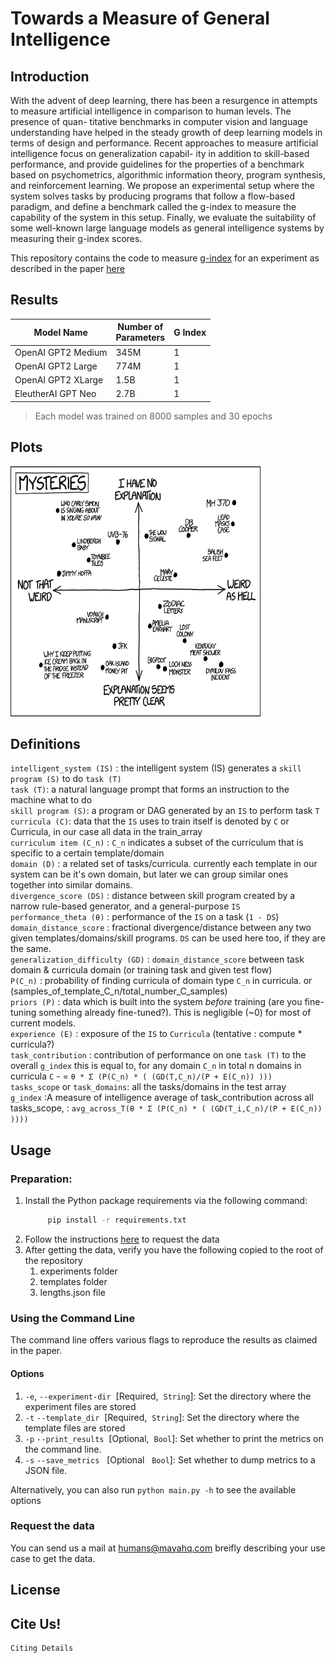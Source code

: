 # Towards a Measure of General Intelligence
## Introduction
With the advent of deep learning, there has been a resurgence in attempts to
measure artificial intelligence in comparison to human levels. The presence of quan-
titative benchmarks in computer vision and language understanding have helped
in the steady growth of deep learning models in terms of design and performance.
Recent approaches to measure artificial intelligence focus on generalization capabil-
ity in addition to skill-based performance, and provide guidelines for the properties
of a benchmark based on psychometrics, algorithmic information theory, program
synthesis, and reinforcement learning. We propose an experimental setup where the system solves tasks by producing programs that follow a flow-based paradigm, and define a benchmark called the g-index to measure the capability of the system in this setup. Finally, we evaluate the suitability of some well-known large language models as general intelligence systems by measuring their g-index scores.

This repository contains the code to measure [g-index](#definitions) for an experiment as described in the paper [here](https://www.example.com)
## Results 

<table>
<thead>
<tr>
<th>Model Name</th>
<th>Number of <br> Parameters</th>
<th> G Index</th>
</tr>
</thead>
<tbody>
<tr>
<td>OpenAI GPT2 Medium</td>
<td>345M</td>
<td>1</td>
</tr>
<tr>
<td>OpenAI GPT2 Large</td>
<td>774M</td>
<td>1</td>
</tr>
<tr>
<td>OpenAI GPT2 XLarge</td>
<td>1.5B</td>
<td>1</td>
</tr>
<tr>
<td>EleutherAI GPT Neo</td>
<td>2.7B</td>
<td>1</td>
</tr>
</tbody>
</table>
<blockquote>
 Each model was trained on 8000 samples and 30 epochs 
</blockquote>

## Plots
<!-- [Replace this with a useful plot](images/sample.png "Replace this with a useful plot") -->
<img src="images/sample.png" alt="Replace this with a useful plot" style="height: 400px; width:400px;"/>

## Definitions
`intelligent_system (IS)` : the intelligent system (IS) generates a `skill program (S)` to do `task (T)` <br>
`task (T)`: a natural language prompt that forms an instruction to the machine what to do <br>
`skill program (S)`: a program or DAG generated by an `IS` to perform task `T` <br>
`curricula (C)`: data that the `IS` uses to train itself is denoted by `C` or Curricula, in our case all data in the train_array <br>
`curriculum item (C_n)` : `C_n` indicates a subset of the curriculum that is specific to a certain template/domain <br>
`domain (D)` : a related set of tasks/curricula. currently each template in our system can be it's own domain, but later we can group similar ones together into similar domains. <br>
`divergence_score (DS)` : distance between skill program created by a narrow rule-based generator, and a general-purpose `IS` <br>
`performance_theta (θ)` : performance of the `IS` on a task (`1 - DS`) <br>
`domain_distance_score` : fractional divergence/distance between any two given templates/domains/skill programs. `DS` can be used here too, if they are the same. <br>
`generalization_difficulty (GD)` : `domain_distance_score` between task domain & curricula domain (or training task and given test flow) <br>
`P(C_n)` : probability of finding curricula of domain type `C_n` in curricula. or (samples_of_template_C_n/total_number_C_samples) <br>
`priors (P)` : data which is built into the system _before_ training (are you fine-tuning something already fine-tuned?). This is negligible (~0) for most of current models. <br>
`experience (E)` : exposure of the `IS` to `Curricula` (tentative : compute * curricula?) <br>
`task_contribution` : contribution of performance on one `task (T)` to the overall `g_index` 
this is equal to, for any domain `C_n` in total n domains in curricula `C` - 
= `θ * Σ (P(C_n) * ( (GD(T,C_n)/(P + E(C_n)) )))` <br>
`tasks_scope` or `task_domains`: all the tasks/domains in the test array <br>
`g_index` :A measure of intelligence  average of task_contribution across all tasks_scope, :
`avg_across_T(θ * Σ (P(C_n) * ( (GD(T_i,C_n)/(P + E(C_n)) ))))` <br>

## Usage
### Preparation:
1. Install the Python package requirements via the following command:
   ```bash
        pip install -r requirements.txt
    ```
2. Follow the instructions [here](#request-the-data) to request the data
3. After getting the data, verify you have the following copied to the root of the repository
    1. experiments folder
    2. templates folder
    3. lengths.json file

### Using the Command Line 
The command line offers various flags to reproduce the results as claimed in the paper.

#### Options
1. `-e`, `--experiment-dir` &nbsp;[Required,&nbsp; `String`]: Set the directory where the experiment files are stored
2. `-t` `--template_dir`  &nbsp;[Required,&nbsp; `String`]: Set the directory where the template files are stored
3. `-p` `--print_results` &nbsp;[Optional,&nbsp; `Bool`]: Set whether to print the metrics on the command line.
4. `-s` `--save_metrics` &nbsp; [Optional &nbsp; `Bool`]: Set whether to dump metrics to a JSON file.

Alternatively, you can also run `python main.py -h` to see the available options
### Request the data
You can send us a mail at [humans@mayahq.com](mailto:humans@mayahq.com) breifly describing your use case to get the data.

## License

## Cite Us!
```
Citing Details
```
